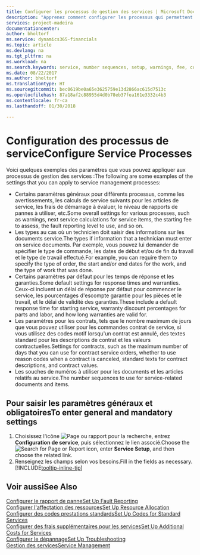 ```yaml
---
title: Configurer les processus de gestion des services | Microsoft Docs
description: "Apprenez comment configurer les processus qui permettent de vérifier que les clients sont satisfaits de votre service client."
services: project-madeira
documentationcenter: 
author: bholtorf
ms.service: dynamics365-financials
ms.topic: article
ms.devlang: na
ms.tgt_pltfrm: na
ms.workload: na
ms.search.keywords: service, number sequences, setup, warnings, fee, contracts, warranties
ms.date: 08/22/2017
ms.author: bholtorf
ms.translationtype: HT
ms.sourcegitcommit: bec0619be0a65e3625759e13d2866ac615d7513c
ms.openlocfilehash: 87a18af2c88955d4d0b78eb37fea161e3332c4b3
ms.contentlocale: fr-ca
ms.lasthandoff: 01/30/2018

---
```

# <a name="configure-service-processes"></a><span data-ttu-id="fc940-103">Configuration des processus de service</span><span class="sxs-lookup"><span data-stu-id="fc940-103">Configure Service Processes</span></span>
<span data-ttu-id="fc940-104">Voici quelques exemples des paramètres que vous pouvez appliquer aux processus de gestion des services :</span><span class="sxs-lookup"><span data-stu-id="fc940-104">The following are some examples of the settings that you can apply to service management processes:</span></span>  
  
* <span data-ttu-id="fc940-105">Certains paramètres généraux pour différents processus, comme les avertissements, les calculs de service suivants pour les articles de service, les frais de démarrage à évaluer, le niveau de rapports de pannes à utiliser, etc.</span><span class="sxs-lookup"><span data-stu-id="fc940-105">Some overall settings for various processes, such as warnings, next service calculations for service items, the starting fee to assess, the fault reporting level to use, and so on.</span></span>  
* <span data-ttu-id="fc940-106">Les types au cas où un technicien doit saisir des informations sur les documents service.</span><span class="sxs-lookup"><span data-stu-id="fc940-106">The types if information that a technician must enter on service documents.</span></span> <span data-ttu-id="fc940-107">Par exemple, vous pouvez lui demander de spécifier le type de commande, les dates de début et/ou de fin du travail et le type de travail effectué.</span><span class="sxs-lookup"><span data-stu-id="fc940-107">For example, you can require them to specify the type of order, the start and/or end dates for the work, and the type of work that was done.</span></span>  
* <span data-ttu-id="fc940-108">Certains paramètres par défaut pour les temps de réponse et les garanties.</span><span class="sxs-lookup"><span data-stu-id="fc940-108">Some default settings for response times and warranties.</span></span> <span data-ttu-id="fc940-109">Ceux-ci incluent un délai de réponse par défaut pour commencer le service, les pourcentages d'escompte garantie pour les pièces et le travail, et le délai de validité des garanties.</span><span class="sxs-lookup"><span data-stu-id="fc940-109">These include a default response time for starting service, warranty discount percentages for parts and labor, and how long warranties are valid for.</span></span>  
* <span data-ttu-id="fc940-110">Les paramètres pour les contrats, tels que le nombre maximum de jours que vous pouvez utiliser pour les commandes contrat de service, si vous utilisez des codes motif lorsqu'un contrat est annulé, des textes standard pour les descriptions de contrat et les valeurs contractuelles.</span><span class="sxs-lookup"><span data-stu-id="fc940-110">Settings for contracts, such as the maximum number of days that you can use for contract service orders, whether to use reason codes when a contract is canceled, standard texts for contract descriptions, and contract values.</span></span>  
* <span data-ttu-id="fc940-111">Les souches de numéros à utiliser pour les documents et les articles relatifs au service.</span><span class="sxs-lookup"><span data-stu-id="fc940-111">The number sequences to use for service-related documents and items.</span></span>  

## <a name="to-enter-general-and-mandatory-settings"></a><span data-ttu-id="fc940-112">Pour saisir les paramètres généraux et obligatoires</span><span class="sxs-lookup"><span data-stu-id="fc940-112">To enter general and mandatory settings</span></span>
1. <span data-ttu-id="fc940-113">Choisissez l'icône ![Page ou rapport pour la recherche](media/ui-search/search_small.png "icône Page ou rapport pour la recherche"), entrez **Configuration de service**, puis sélectionnez le lien associé.</span><span class="sxs-lookup"><span data-stu-id="fc940-113">Choose the ![Search for Page or Report](media/ui-search/search_small.png "Search for Page or Report icon") icon, enter **Service Setup**, and then choose the related link.</span></span>
2. <span data-ttu-id="fc940-114">Renseignez les champs selon vos besoins.</span><span class="sxs-lookup"><span data-stu-id="fc940-114">Fill in the fields as necessary.</span></span> [!INCLUDE[tooltip-inline-tip](includes/tooltip-inline-tip_md.md)]  

## <a name="see-also"></a><span data-ttu-id="fc940-115">Voir aussi</span><span class="sxs-lookup"><span data-stu-id="fc940-115">See Also</span></span>  
[<span data-ttu-id="fc940-116">Configurer le rapport de panne</span><span class="sxs-lookup"><span data-stu-id="fc940-116">Set Up Fault Reporting</span></span>](service-how-setup-fault-reporting.md)  
[<span data-ttu-id="fc940-117">Configurer l'affectation des ressources</span><span class="sxs-lookup"><span data-stu-id="fc940-117">Set Up Resource Allocation</span></span>](service-how-setup-resource-allocation.md)  
[<span data-ttu-id="fc940-118">Configurer des codes prestations standards</span><span class="sxs-lookup"><span data-stu-id="fc940-118">Set Up Codes for Standard Services</span></span>](service-how-setup-service-coding.md)  
[<span data-ttu-id="fc940-119">Configurer des frais supplémentaires pour les services</span><span class="sxs-lookup"><span data-stu-id="fc940-119">Set Up Additional Costs for Services</span></span>](service-how-setup-service-costs-pricing.md)  
[<span data-ttu-id="fc940-120">Configurer le dépannage</span><span class="sxs-lookup"><span data-stu-id="fc940-120">Set Up Troubleshooting</span></span>](service-how-setup-troubleshooting.md)  
[<span data-ttu-id="fc940-121">Gestion des services</span><span class="sxs-lookup"><span data-stu-id="fc940-121">Service Management</span></span>](service-service.md)  

